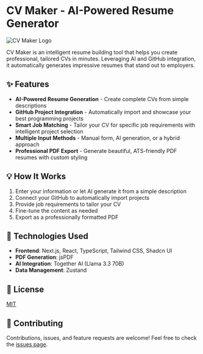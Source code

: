 # CV Maker - AI-Powered Resume Generator

![CV Maker Logo](public/logo.svg)

CV Maker is an intelligent resume building tool that helps you create professional, tailored CVs in minutes. Leveraging AI and GitHub integration, it automatically generates impressive resumes that stand out to employers.

## ✨ Features

- **AI-Powered Resume Generation** - Create complete CVs from simple descriptions
- **GitHub Project Integration** - Automatically import and showcase your best programming projects
- **Smart Job Matching** - Tailor your CV for specific job requirements with intelligent project selection
- **Multiple Input Methods** - Manual form, AI generation, or a hybrid approach
- **Professional PDF Export** - Generate beautiful, ATS-friendly PDF resumes with custom styling

## 💡 How It Works

1. Enter your information or let AI generate it from a simple description
2. Connect your GitHub to automatically import projects
3. Provide job requirements to tailor your CV
4. Fine-tune the content as needed
5. Export as a professionally formatted PDF

## 🎨 Technologies Used

- **Frontend**: Next.js, React, TypeScript, Tailwind CSS, Shadcn UI
- **PDF Generation**: jsPDF
- **AI Integration**: Together AI (Llama 3.3 70B)
- **Data Management**: Zustand

## 📝 License

[MIT](LICENSE)

## 🤝 Contributing

Contributions, issues, and feature requests are welcome! Feel free to check the [issues page](https://github.com/yourusername/cv-maker/issues).
